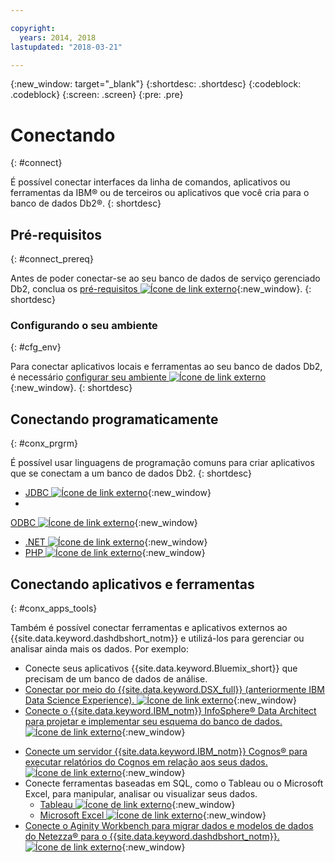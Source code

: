 ```yaml
---

copyright:
  years: 2014, 2018
lastupdated: "2018-03-21"

---
```


<!-- Attribute definitions --> 
{:new_window: target="_blank"}
{:shortdesc: .shortdesc}
{:codeblock: .codeblock}
{:screen: .screen}
{:pre: .pre}

# Conectando
{: #connect}

É possível conectar interfaces da linha de comandos, aplicativos ou ferramentas da IBM® ou de terceiros ou aplicativos que você cria para o banco de dados Db2®.
{: shortdesc}

## Pré-requisitos
{: #connect_prereq}

Antes de poder conectar-se ao seu banco de dados de serviço gerenciado Db2, conclua os [pré-requisitos ![Ícone de link externo](../../icons/launch-glyph.svg "Ícone de link externo")](https://www.ibm.com/support/knowledgecenter/SS6NHC/com.ibm.swg.im.dashdb.doc/connecting/connecting_applications_to_dashdb_database.html){:new_window}.
{: shortdesc}

### Configurando o seu ambiente
{: #cfg_env}

Para conectar aplicativos locais e ferramentas ao seu banco de dados Db2, é necessário [configurar seu ambiente ![Ícone de link externo](../../icons/launch-glyph.svg "Ícone de link externo")](https://www.ibm.com/support/knowledgecenter/SS6NHC/com.ibm.swg.im.dashdb.doc/connecting/connect_driver_package_config.html){:new_window}.
{: shortdesc}

## Conectando programaticamente
{: #conx_prgrm}

É possível usar linguagens de programação comuns para criar aplicativos que se conectam a um banco de dados Db2.
{: shortdesc}

<!--* [Java ![External link icon](../../icons/launch-glyph.svg "External link icon")](){:new_window} -->
* [JDBC ![Ícone de link externo](../../icons/launch-glyph.svg "Ícone de link externo")](https://www.ibm.com/support/knowledgecenter/SS6NHC/com.ibm.swg.im.dashdb.doc/connecting/connect_connecting_jdbc_applications.html){:new_window}
* 
[ODBC
![Ícone de link externo](../../icons/launch-glyph.svg "Ícone de link externo")](https://www.ibm.com/support/knowledgecenter/SS6NHC/com.ibm.swg.im.dashdb.doc/connecting/connect_connecting_cli_and_odbc_applications.html){:new_window}
* [.NET ![Ícone de link externo](../../icons/launch-glyph.svg "Ícone de link externo")](https://www.ibm.com/support/knowledgecenter/SS6NHC/com.ibm.swg.im.dashdb.doc/connecting/connect_connecting__net_applications.html){:new_window}
* [PHP ![Ícone de link externo](../../icons/launch-glyph.svg "Ícone de link externo")](https://www.ibm.com/support/knowledgecenter/SS6NHC/com.ibm.swg.im.dashdb.doc/connecting/connect_connecting_php.html){:new_window}

## Conectando aplicativos e ferramentas
{: #conx_apps_tools}

Também é possível conectar ferramentas e aplicativos externos ao {{site.data.keyword.dashdbshort_notm}} e utilizá-los para gerenciar ou analisar ainda mais os dados. Por exemplo:
   * Conecte seus aplicativos {{site.data.keyword.Bluemix_short}} que precisam de um banco de dados de análise.
   * [Conectar por meio do {{site.data.keyword.DSX_full}} (anteriormente IBM Data Science Experience). ![Ícone de link externo](../../icons/launch-glyph.svg "Ícone de link externo")](https://datascience.ibm.com/docs/content/manage-data/create-conn.html?context=analytics&linkInPage=true){:new_window}
   * [Conecte o {{site.data.keyword.IBM_notm}} InfoSphere® Data Architect para projetar e implementar seu esquema do banco de dados. ![Ícone de link externo](../../icons/launch-glyph.svg "Ícone de link externo")](https://www.ibm.com/support/knowledgecenter/SS6NHC/com.ibm.swg.im.dashdb.doc/connecting/connect_connecting_ibm_data_architect.html){:new_window}
<!--   * Connect Esri ArcGIS to perform geospatial analytics and map publishing with your data. -->
   * [Conecte um servidor {{site.data.keyword.IBM_notm}} Cognos® para executar relatórios do Cognos em relação aos seus dados. ![Ícone de link externo](../../icons/launch-glyph.svg "Ícone de link externo")](https://www.ibm.com/support/knowledgecenter/SS6NHC/com.ibm.swg.im.dashdb.doc/connecting/connect_connecting_cognos.html){:new_window}
   * Conecte ferramentas baseadas em SQL, como o Tableau ou o Microsoft Excel, para manipular, analisar ou visualizar seus dados. 
       * [Tableau ![Ícone de link externo](../../icons/launch-glyph.svg "Ícone de link externo")](https://www.ibm.com/support/knowledgecenter/SS6NHC/com.ibm.swg.im.dashdb.doc/connecting/connect_connecting_tableau.html){:new_window}
       * [Microsoft Excel ![Ícone de link externo](../../icons/launch-glyph.svg "Ícone de link externo")](https://www.ibm.com/support/knowledgecenter/SS6NHC/com.ibm.swg.im.dashdb.doc/connecting/connect_connecting_excel.html){:new_window}
   * [Conecte o Aginity Workbench para migrar dados e modelos de dados do Netezza® para o {{site.data.keyword.dashdbshort_notm}}. ![Ícone de link externo](../../icons/launch-glyph.svg "Ícone de link externo")](https://www.ibm.com/support/knowledgecenter/SS6NHC/com.ibm.swg.im.dashdb.doc/connecting/connect_connecting_aginity.html){:new_window}
